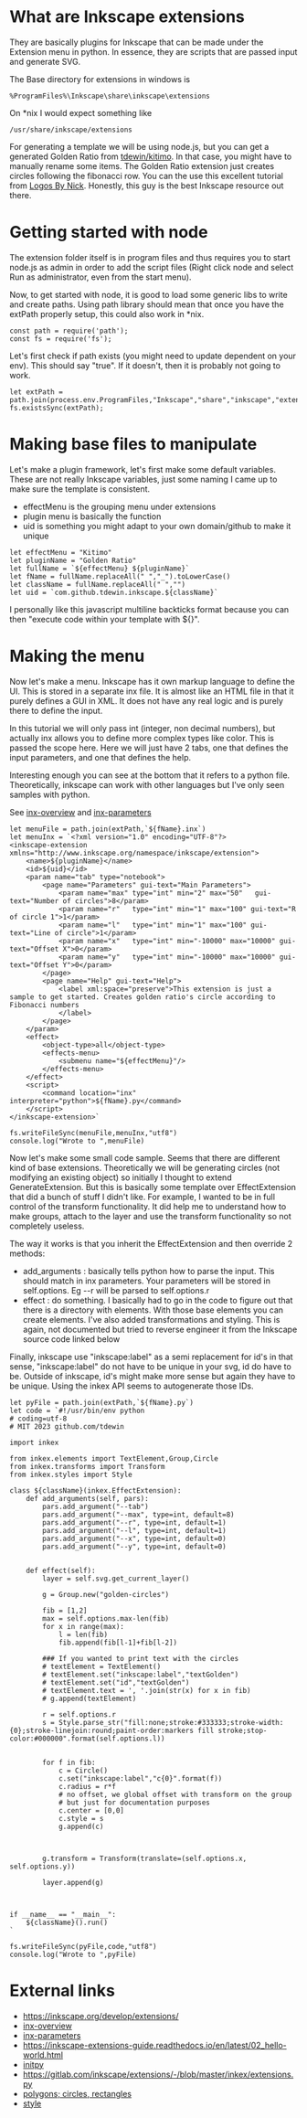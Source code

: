 # What are Inkscape extensions
They are basically plugins for Inkscape that can be made under the Extension menu in python. In essence, they are scripts that are passed input and generate SVG.

The Base directory for extensions in windows is 
```
%ProgramFiles%\Inkscape\share\inkscape\extensions
```

On *nix I would expect something like 
```
/usr/share/inkscape/extensions
```

For generating a template we will be using node.js, but you can get a generated Golden Ratio from [tdewin/kitimo](https://github.com/tdewin/kitimo). In that case, you might have to manually rename some items. The Golden Ratio extension just creates circles following the fibonacci row. You can the use this excellent tutorial from [Logos By Nick](https://www.youtube.com/watch?v=1hhAXrxVMeU). Honestly, this guy is the best Inkscape resource out there.

# Getting started with node
The extension folder itself is in program files and thus requires you to start node.js as admin in order to add the script files (Right click node and select Run as administrator, even from the start menu).

Now, to get started with node, it is good to load some generic libs to write and create paths. Using path library should mean that once you have the extPath properly setup, this could also work in *nix.

```node
const path = require('path');
const fs = require('fs');
```

Let's first check if path exists (you might need to update dependent on your env). This should say "true". If it doesn't, then it is probably not going to work.
```node
let extPath = path.join(process.env.ProgramFiles,"Inkscape","share","inkscape","extensions");
fs.existsSync(extPath);
```

# Making base files to manipulate
Let's make a plugin framework, let's first make some default variables. These are not really Inkscape variables, just some naming I came up to make sure the template is consistent.

* effectMenu is the grouping menu under extensions
* plugin menu is basically the function
* uid is something you might adapt to your own domain/github to make it unique

```node
let effectMenu = "Kitimo"
let pluginName = "Golden Ratio"
let fullName = `${effectMenu} ${pluginName}`
let fName = fullName.replaceAll(" ","_").toLowerCase()
let className = fullName.replaceAll(" ","")
let uid = `com.github.tdewin.inkscape.${className}`
```

I personally like this javascript multiline backticks format because you can then "execute code within your template with ${}". 

# Making the menu
Now let's make a menu. Inkscape has it own markup language to define the UI. This is stored in a separate inx file. It is almost like an HTML file in that it purely defines a GUI in XML. It does not have any real logic and is purely there to define the input.

In this tutorial we will only pass int (integer, non decimal numbers), but actually inx allows you to define more complex types like color. This is passed the scope here. Here we will just have 2 tabs, one that defines the input parameters, and one that defines the help.

Interesting enough you can see at the bottom that it refers to a python file. Theoretically, inkscape can work with other languages but I've only seen samples with python.

See [inx-overview](https://inkscape.gitlab.io/extensions/documentation/authors/inx-overview.html) and [inx-parameters](https://inkscape.gitlab.io/extensions/documentation/authors/inx-widgets.html#parameters)
```node
let menuFile = path.join(extPath,`${fName}.inx`)
let menuInx = `<?xml version="1.0" encoding="UTF-8"?>
<inkscape-extension xmlns="http://www.inkscape.org/namespace/inkscape/extension">
    <name>${pluginName}</name>
    <id>${uid}</id>
    <param name="tab" type="notebook">
        <page name="Parameters" gui-text="Main Parameters">
            <param name="max" type="int" min="2" max="50"   gui-text="Number of circles">8</param>
            <param name="r"   type="int" min="1" max="100" gui-text="R of circle 1">1</param>
            <param name="l"   type="int" min="1" max="100" gui-text="Line of circle">1</param>
            <param name="x"   type="int" min="-10000" max="10000" gui-text="Offset X">0</param>
            <param name="y"   type="int" min="-10000" max="10000" gui-text="Offset Y">0</param>
        </page>
        <page name="Help" gui-text="Help">
            <label xml:space="preserve">This extension is just a sample to get started. Creates golden ratio's circle according to Fibonacci numbers
            </label>
        </page>
    </param>
    <effect>
        <object-type>all</object-type>
        <effects-menu>
            <submenu name="${effectMenu}"/>
        </effects-menu>
    </effect>
    <script>
        <command location="inx" interpreter="python">${fName}.py</command>
    </script>
</inkscape-extension>`

fs.writeFileSync(menuFile,menuInx,"utf8")
console.log("Wrote to ",menuFile)
```

Now let's make some small code sample. Seems that there are different kind of base extensions. Theoretically we will be generating circles (not modifying an existing object) so initially I thought to extend GenerateExtension. But this is basically some template over EffectExtension that did a bunch of stuff I didn't like. For example, I wanted to be in full control of the transform functionality. It did help me to understand how to make groups, attach to the layer and use the transform functionality so not completely useless.

The way it works is that you inherit the EffectExtension and then override 2 methods:
* add_arguments : basically tells python how to parse the input. This should match in inx parameters. Your parameters will be stored in self.options. Eg --r will be parsed to self.options.r
* effect : do something. I basically had to go in the code to figure out that there is a directory with elements. With those base elements you can create elements. I've also added transformations and styling. This is again, not documented but tried to reverse engineer it from the Inkscape source code linked below

Finally, inkscape use "inkscape:label" as a semi replacement for id's in that sense, "inkscape:label" do not have to be unique in your svg, id do have to be. Outside of inkscape, id's might make more sense but again they have to be unique. Using the inkex API seems to autogenerate those IDs.

```node
let pyFile = path.join(extPath,`${fName}.py`)
let code = `#!/usr/bin/env python
# coding=utf-8
# MIT 2023 github.com/tdewin

import inkex

from inkex.elements import TextElement,Group,Circle
from inkex.transforms import Transform
from inkex.styles import Style

class ${className}(inkex.EffectExtension):
    def add_arguments(self, pars):
        pars.add_argument("--tab")
        pars.add_argument("--max", type=int, default=8)
        pars.add_argument("--r", type=int, default=1)
        pars.add_argument("--l", type=int, default=1)
        pars.add_argument("--x", type=int, default=0)
        pars.add_argument("--y", type=int, default=0)


    def effect(self):
        layer = self.svg.get_current_layer()
        
        g = Group.new("golden-circles")

        fib = [1,2]
        max = self.options.max-len(fib)
        for x in range(max):
            l = len(fib)
            fib.append(fib[l-1]+fib[l-2])

        ### If you wanted to print text with the circles
        # textElement = TextElement()
        # textElement.set("inkscape:label","textGolden")
        # textElement.set("id","textGolden")
        # textElement.text = ', '.join(str(x) for x in fib)
        # g.append(textElement)

        r = self.options.r
        s = Style.parse_str("fill:none;stroke:#333333;stroke-width:{0};stroke-linejoin:round;paint-order:markers fill stroke;stop-color:#000000".format(self.options.l))

        
        for f in fib:
            c = Circle()
            c.set("inkscape:label","c{0}".format(f))
            c.radius = r*f
            # no offset, we global offset with transform on the group
            # but just for documentation purposes
            c.center = [0,0]
            c.style = s
            g.append(c)

        
        
        g.transform = Transform(translate=(self.options.x, self.options.y))

        layer.append(g)

      

if __name__ == "__main__":
    ${className}().run()
`

fs.writeFileSync(pyFile,code,"utf8")
console.log("Wrote to ",pyFile)
```


# External links
* https://inkscape.org/develop/extensions/
* [inx-overview](https://inkscape.gitlab.io/extensions/documentation/authors/inx-overview.html)
* [inx-parameters](https://inkscape.gitlab.io/extensions/documentation/authors/inx-widgets.html#parameters)
* https://inkscape-extensions-guide.readthedocs.io/en/latest/02_hello-world.html
* [initpy](https://gitlab.com/inkscape/extensions/-/blob/master/inkex/elements/__init__.py)
* https://gitlab.com/inkscape/extensions/-/blob/master/inkex/extensions.py
* [polygons; circles, rectangles](https://gitlab.com/inkscape/extensions/-/blob/master/inkex/elements/_polygons.py)
* [style](https://gitlab.com/inkscape/extensions/-/blob/master/inkex/styles.py)